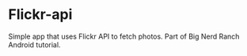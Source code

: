 # Flickr-api

Simple app that uses Flickr API to fetch photos. Part of Big Nerd Ranch Android tutorial. 